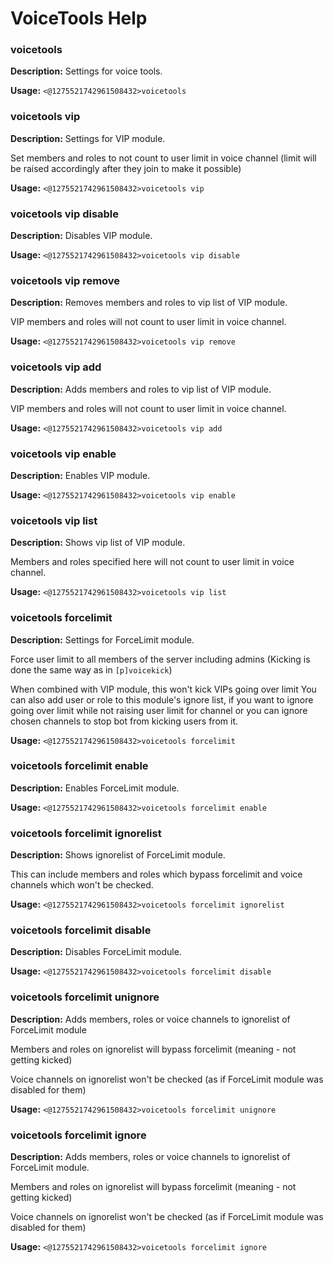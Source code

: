 # VoiceTools Help

### voicetools

**Description:** Settings for voice tools.

**Usage:** `<@1275521742961508432>voicetools`

### voicetools vip

**Description:** Settings for VIP module.

Set members and roles to not count to user limit in voice channel
(limit will be raised accordingly after they join to make it possible)

**Usage:** `<@1275521742961508432>voicetools vip`

### voicetools vip disable

**Description:** Disables VIP module.

**Usage:** `<@1275521742961508432>voicetools vip disable`

### voicetools vip remove

**Description:** Removes members and roles to vip list of VIP module.

VIP members and roles will not count to user limit in voice channel.

**Usage:** `<@1275521742961508432>voicetools vip remove`

### voicetools vip add

**Description:** Adds members and roles to vip list of VIP module.

VIP members and roles will not count to user limit in voice channel.

**Usage:** `<@1275521742961508432>voicetools vip add`

### voicetools vip enable

**Description:** Enables VIP module.

**Usage:** `<@1275521742961508432>voicetools vip enable`

### voicetools vip list

**Description:** Shows vip list of VIP module.

Members and roles specified here will not count to user limit in voice channel.

**Usage:** `<@1275521742961508432>voicetools vip list`

### voicetools forcelimit

**Description:** Settings for ForceLimit module.

Force user limit to all members of the server including admins
(Kicking is done the same way as in `[p]voicekick`)

When combined with VIP module, this won't kick VIPs going over limit
You can also add user or role to this module's ignore list,
if you want to ignore going over limit while not raising user limit for channel
or you can ignore chosen channels to stop bot from kicking users from it.

**Usage:** `<@1275521742961508432>voicetools forcelimit`

### voicetools forcelimit enable

**Description:** Enables ForceLimit module.

**Usage:** `<@1275521742961508432>voicetools forcelimit enable`

### voicetools forcelimit ignorelist

**Description:** Shows ignorelist of ForceLimit module.

This can include members and roles which bypass forcelimit
and voice channels which won't be checked.

**Usage:** `<@1275521742961508432>voicetools forcelimit ignorelist`

### voicetools forcelimit disable

**Description:** Disables ForceLimit module.

**Usage:** `<@1275521742961508432>voicetools forcelimit disable`

### voicetools forcelimit unignore

**Description:** Adds members, roles or voice channels to ignorelist of ForceLimit module

Members and roles on ignorelist will bypass forcelimit
(meaning - not getting kicked)

Voice channels on ignorelist won't be checked
(as if ForceLimit module was disabled for them)

**Usage:** `<@1275521742961508432>voicetools forcelimit unignore`

### voicetools forcelimit ignore

**Description:** Adds members, roles or voice channels to ignorelist of ForceLimit module.

Members and roles on ignorelist will bypass forcelimit
(meaning - not getting kicked)

Voice channels on ignorelist won't be checked
(as if ForceLimit module was disabled for them)

**Usage:** `<@1275521742961508432>voicetools forcelimit ignore`

